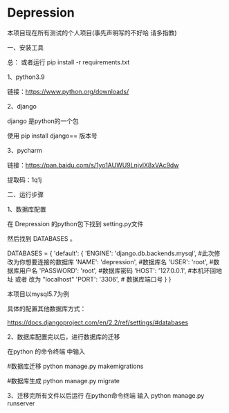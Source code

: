 # Depression

本项目现在所有测试的个人项目(事先声明写的不好哈 请多指教)

一、安装工具

总：
或者运行
pip install -r requirements.txt

1、python3.9 

链接：https://www.python.org/downloads/

2、django

django 是python的一个包 

使用 pip install django== 版本号

3、pycharm

链接：https://pan.baidu.com/s/1yo1AUWU9LnjvlX8xVAc9dw 

提取码：1q1j 




二、运行步骤

1、数据库配置

在 Drepression 的python包下找到 setting.py文件

然后找到 DATABASES 。

DATABASES = {
    'default': {
        'ENGINE': 'django.db.backends.mysql',  #此次修改为你想要连接的数据库
        'NAME': 'depression', #数据库名
        'USER': 'root',     #数据库用户名
        'PASSWORD': 'root',  #数据库密码
        'HOST': '127.0.0.1', #本机环回地址  或者 改为 "localhost"
        'PORT': '3306',   # 数据库端口号
    }
}

本项目以mysql5.7为例 

 具体的配置其他数据库方式：

 https://docs.djangoproject.com/en/2.2/ref/settings/#databases

2、数据库配置完以后，进行数据库的迁移

 在python 的命令终端 中输入

 #数据库迁移
 python manage.py makemigrations

 #数据库生成
 python manage.py migrate

 3、迁移完所有文件以后运行
 在python命令终端 输入
 python manage.py runserver 
